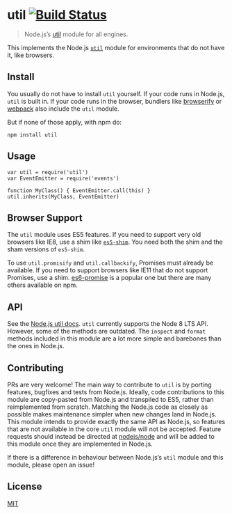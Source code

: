 util [![Build Status](https://travis-ci.org/browserify/node-util.png?branch=master)](https://travis-ci.org/browserify/node-util)
================================================================================================================================

> Node.js’s [util](https://nodejs.org/docs/latest-v8.x/api/util.html) module for all engines.

This implements the Node.js [`util`](https://nodejs.org/docs/latest-v8.x/api/util.html) module for environments that do not have it, like browsers.

Install
-------

You usually do not have to install `util` yourself. If your code runs in Node.js, `util` is built in. If your code runs in the browser, bundlers like [browserify](https://github.com/browserify/browserify) or [webpack](https://github.com/webpack/webpack) also include the `util` module.

But if none of those apply, with npm do:

    npm install util

Usage
-----

    var util = require('util')
    var EventEmitter = require('events')

    function MyClass() { EventEmitter.call(this) }
    util.inherits(MyClass, EventEmitter)

Browser Support
---------------

The `util` module uses ES5 features. If you need to support very old browsers like IE8, use a shim like [`es5-shim`](https://www.npmjs.com/package/es5-shim). You need both the shim and the sham versions of `es5-shim`.

To use `util.promisify` and `util.callbackify`, Promises must already be available. If you need to support browsers like IE11 that do not support Promises, use a shim. [es6-promise](https://github.com/stefanpenner/es6-promise) is a popular one but there are many others available on npm.

API
---

See the [Node.js util docs](https://nodejs.org/docs/latest-v8.x/api/util.html). `util` currently supports the Node 8 LTS API. However, some of the methods are outdated. The `inspect` and `format` methods included in this module are a lot more simple and barebones than the ones in Node.js.

Contributing
------------

PRs are very welcome! The main way to contribute to `util` is by porting features, bugfixes and tests from Node.js. Ideally, code contributions to this module are copy-pasted from Node.js and transpiled to ES5, rather than reimplemented from scratch. Matching the Node.js code as closely as possible makes maintenance simpler when new changes land in Node.js. This module intends to provide exactly the same API as Node.js, so features that are not available in the core `util` module will not be accepted. Feature requests should instead be directed at [nodejs/node](https://github.com/nodejs/node) and will be added to this module once they are implemented in Node.js.

If there is a difference in behaviour between Node.js’s `util` module and this module, please open an issue!

License
-------

[MIT](./LICENSE)
